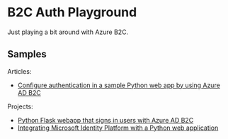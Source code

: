 # B2C Auth Playground

Just playing a bit around with Azure B2C.

## Samples

Articles:

- [Configure authentication in a sample Python web app by using Azure AD B2C](https://docs.microsoft.com/en-us/azure/active-directory-b2c/configure-authentication-sample-python-web-app)

Projects:

- [Python Flask webapp that signs in users with Azure AD B2C](https://github.com/Azure-Samples/ms-identity-b2c-python-flask-webapp-authentication)
- [Integrating Microsoft Identity Platform with a Python web application](https://github.com/Azure-Samples/ms-identity-python-webapp)
